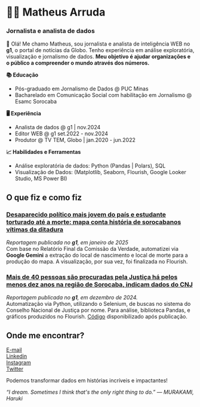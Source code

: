 # 👨‍💻 Matheus Arruda 
### Jornalista e analista de dados 

👋 Olá! Me chamo Matheus, sou jornalista e analista de inteligência WEB no **g1**, o portal de notícias da Globo. Tenho experiência em análise exploratória, visualização e jornalismo de dados. **Meu objetivo é ajudar organizações e o público a compreender o mundo através dos números.**

**📚 Educação**
<br>
- Pós-graduado em Jornalismo de Dados @ PUC Minas <br>
- Bacharelado em Comunicação Social com habilitação em Jornalismo @ Esamc Sorocaba <br>

**🖥️ Experiência**
<br>
- Analista de dados @ g1 | nov.2024<br>
- Editor WEB @ g1  set.2022 - nov.2024<br>
- Produtor @ TV TEM, Globo | jan.2020 - jun.2022<br> 

**📈 Habilidades e Ferramentas**
- Análise exploratória de dados: Python (Pandas | Polars), SQL <br>
- Visualização de Dados: (Matplotlib, Seaborn, Flourish, Google Looker Studio, MS Power BI) <br>

## O que fiz e como fiz
### [Desaparecido político mais jovem do país e estudante torturado até a morte: mapa conta história de sorocabanos vítimas da ditadura](https://g1.globo.com/sp/sorocaba-jundiai/noticia/2025/01/27/desaparecido-politico-mais-jovem-do-pais-e-estudante-torturado-ate-a-morte-mapa-conta-historia-de-sorocabanos-vitimas-da-ditadura.ghtml)
*Reportagem publicada no **g1**, em janeiro de 2025* <br>
Com base no Relatório Final da Comissão da Verdade, automatizei via **Google Gemini** a extração do local de nascimento e local de morte para a produção do mapa. A visualização, por sua vez, foi finalizada no Flourish. 
### [Mais de 40 pessoas são procuradas pela Justiça há pelos menos dez anos na região de Sorocaba, indicam dados do CNJ](https://g1.globo.com/sp/sorocaba-jundiai/noticia/2024/12/09/mais-de-40-pessoas-sao-procuradas-pela-justica-ha-pelos-menos-dez-anos-na-regiao-de-sorocaba-indicam-dados-do-cnj.ghtml)
*Reportagem publicada no **g1**, em dezembro de 2024.* <br>
Automatização via Python, utilizando o Selenium, de buscas no sistema do Conselho Nacional de Justiça por nome. Para análise, biblioteca Pandas, e gráficos produzidos no Flourish. [Código]([url](https://github.com/mtharruda/bnmp-scraper)) disponibilizado após publicação. 

## Onde me encontrar?
[E-mail](arrudamthh@gmail.com)<br>
[Linkedin](https://www.linkedin.com/in/matharruda/)<br>
[Instagram](https://www.instagram.com/arrudamth/)<br>
[Twitter](https://x.com/arrudamth)<br>

Podemos transformar dados em histórias incríveis e impactantes! 

*“I dream. Sometimes I think that's the only right thing to do.” ― MURAKAMI, Haruki* 
